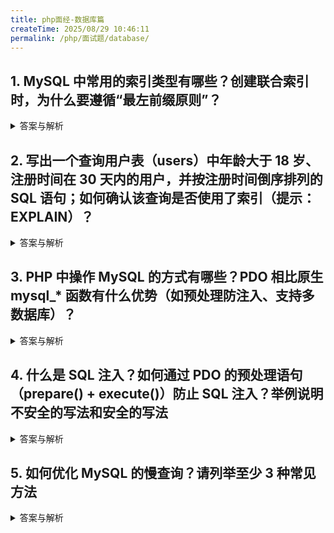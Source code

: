 ```yaml
---
title: php面经-数据库篇
createTime: 2025/08/29 10:46:11
permalink: /php/面试题/database/
---
```

## 1. MySQL 中常用的索引类型有哪些？创建联合索引时，为什么要遵循“最左前缀原则”？

<details>
<summary>答案与解析</summary>

- 思路要点：

  1. **MySQL 常用索引类型**：

     - **主键索引（PRIMARY KEY）**：特殊的唯一索引，不允许 NULL 值，一个表只能有一个主键索引，用于唯一标识表中记录，通常自动创建（若未显式指定，InnoDB 会隐式生成）。
     - **唯一索引（UNIQUE）**：确保索引列的值唯一（允许 NULL 值，且多个 NULL 不冲突），用于防止重复数据（如用户邮箱、手机号）。
     - **普通索引（INDEX）**：最基本的索引类型，无唯一性限制，仅用于加速查询，可创建多个。
     - **联合索引（Composite Index）**：由多个列组合创建的索引（如 `INDEX idx_name_age (name, age)`），用于优化多列联合查询。
     - **全文索引（FULLTEXT）**：用于长文本字段（如 `TEXT`）的全文搜索，支持关键词匹配，不适合精确查询。
     - **空间索引（SPATIAL）**：用于地理空间数据类型（如 `GEOMETRY`），加速空间位置相关查询（较少使用）。
  2. **联合索引需遵循“最左前缀原则”的原因**：

     - 联合索引的底层存储结构为 B+ 树，索引列按创建时的顺序排序（如 `(a, b, c)` 按 `a` 排序，`a` 相同时按 `b` 排序，以此类推）。
     - “最左前缀原则”指：查询条件中必须包含联合索引的最左侧列，且按索引列顺序连续匹配（如 `(a, b, c)` 索引，能匹配 `a`、`a AND b`、`a AND b AND c`，但无法匹配 `b`、`b AND c`、`a AND c` 等非最左前缀组合）。
     - 若不遵循该原则，MySQL 无法利用联合索引的有序性定位数据，会导致索引失效，退化为全表扫描，降低查询效率。

  - 示例代码：

  ```sql
  -- 1. 创建各种索引示例（基于用户表）
  CREATE TABLE users (
      id INT NOT NULL AUTO_INCREMENT,
      username VARCHAR(50) NOT NULL,
      email VARCHAR(100) NOT NULL,
      age INT,
      address TEXT,
      PRIMARY KEY (id), -- 主键索引
      UNIQUE INDEX idx_email (email), -- 唯一索引（防止邮箱重复）
      INDEX idx_age (age), -- 普通索引（加速按年龄查询）
      INDEX idx_username_age (username, age), -- 联合索引（用户名+年龄）
      FULLTEXT INDEX idx_address (address) -- 全文索引（用于地址搜索）
  );

  -- 2. 联合索引（username, age）的最左前缀原则演示
  -- 情况1：遵循最左前缀，能使用联合索引
  EXPLAIN SELECT * FROM users WHERE username = 'zhangsan'; -- 匹配索引第1列，有效
  EXPLAIN SELECT * FROM users WHERE username = 'zhangsan' AND age = 25; -- 匹配索引第1+2列，有效

  -- 情况2：不遵循最左前缀，索引失效（无法使用联合索引）
  EXPLAIN SELECT * FROM users WHERE age = 25; -- 缺少最左列username，索引失效
  EXPLAIN SELECT * FROM users WHERE username = 'zhangsan' OR age = 25; -- OR导致索引失效
  EXPLAIN SELECT * FROM users WHERE age = 25 AND username = 'zhangsan'; -- 顺序不影响（MySQL会优化顺序），但需包含最左列

  -- 3. 联合索引设计最佳实践：将区分度高的列放在左侧
  -- 例：若username区分度高于age，(username, age) 比 (age, username) 更高效
  -- 因为区分度高的列能更快缩小查询范围
  ```

  注：联合索引的“最左前缀”不仅适用于等值查询，也适用于范围查询（如 `username LIKE 'zhang%' AND age = 25` 可利用索引），但范围查询后的列无法再使用索引（如 `username = 'zhangsan' AND age > 25 AND status = 1` 中，`status` 列无法利用 `(username, age, status)` 索引）。

</details>

## 2. 写出一个查询用户表（users）中年龄大于 18 岁、注册时间在 30 天内的用户，并按注册时间倒序排列的 SQL 语句；如何确认该查询是否使用了索引（提示：EXPLAIN）？

<details>
<summary>答案与解析</summary>

- 思路要点：

  1. 查询条件分析：需同时满足“年龄 > 18 岁”和“注册时间在30天内”，其中“30天内”指注册时间晚于（或等于）当前时间减去30天，需使用MySQL日期函数计算；最终按注册时间倒序（最新的在前）排列。
  2. EXPLAIN的作用：通过在查询前添加 `EXPLAIN`，分析MySQL执行计划，判断是否使用索引（主要关注 `key` 列是否显示索引名称）。
- 示例 SQL（修正后）：

```sql
-- 正确查询：年龄>18岁、30天内注册的用户，按注册时间倒序
SELECT * 
FROM users 
WHERE age > 18 
  AND created_at >= DATE_SUB(CURDATE(), INTERVAL 30 DAY) -- 30天内（包含今天）
ORDER BY created_at DESC;

-- 若created_at包含时间戳（精确到时分秒），可使用更精确的条件：
SELECT * 
FROM users 
WHERE age > 18 
  AND created_at >= DATE_SUB(NOW(), INTERVAL 30 DAY) -- 精确到30天前的当前时间
ORDER BY created_at DESC;
```

- EXPLAIN 使用说明：

1. **执行方法**：在查询语句前添加 `EXPLAIN`，例如：

   ```sql
   EXPLAIN
   SELECT * 
   FROM users 
   WHERE age > 18 
     AND created_at >= DATE_SUB(CURDATE(), INTERVAL 30 DAY)
   ORDER BY created_at DESC;
   ```
2. **关键字段解读**（判断是否使用索引）：

   - `type`：表示访问类型，常见值从优到差为 `const` > `eq_ref` > `ref` > `range` > `index` > `ALL`。若为 `range`（范围查询）、`ref` 等，说明可能使用了索引；若为 `ALL`，表示全表扫描（未使用索引）。
   - `key`：显示MySQL实际使用的索引名称。若该字段为 `NULL`，表示未使用任何索引；若显示索引名（如 `idx_age_created_at`），说明使用了对应索引。
   - `key_len`：表示索引使用的字节数，可判断联合索引中使用了哪些列。
   - `Extra`：额外信息，若出现 `Using index` 表示使用了覆盖索引；`Using where; Using filesort` 表示虽使用了索引过滤条件，但排序未使用索引（可能需要优化）。
3. **优化建议**：若查询未使用索引，可创建联合索引 `idx_age_created_at (age, created_at)`，因查询条件包含 `age` 和 `created_at`，且排序字段为 `created_at`，该索引可同时优化过滤和排序。

</details>

## 3. PHP 中操作 MySQL 的方式有哪些？PDO 相比原生 mysql_* 函数有什么优势（如预处理防注入、支持多数据库）？

<details>
<summary>答案与解析</summary>

- 思路要点：

  1. **PHP 操作 MySQL 的主要方式**：

     - **原生 SQL 方式**：通过 `mysql_*` 函数（已废弃，PHP5.5+ 不推荐）或 `mysqli_*` 函数（MySQL 增强扩展）直接执行 SQL 语句，需手动处理连接、查询、结果集和错误。
     - **PDO（PHP Data Objects）**：数据库访问抽象层，提供统一接口操作多种数据库（MySQL、PostgreSQL、SQLite 等），支持预处理语句和面向对象编程。
     - **ORM（对象关系映射）**：如 Laravel 的 Eloquent、Doctrine 等，通过对象封装数据库操作，将表映射为类、记录映射为对象，无需直接编写 SQL，简化开发。
  2. **PDO 相比原生 `mysql_*` 函数的优势**：

     - **安全性更高**：内置预处理语句（`prepare()` + `execute()`），自动参数化查询，有效防止 SQL 注入（`mysql_*` 需手动转义，易遗漏）。
     - **跨数据库支持**：同一套接口可操作多种数据库，切换数据库时无需大量修改代码（`mysql_*` 仅支持 MySQL）。
     - **面向对象特性**：基于类和对象设计，支持异常处理（`PDOException`），错误处理更灵活（`mysql_*` 主要是过程化函数，错误处理繁琐）。
     - **功能更完善**：支持事务管理、游标、LOB（大对象）处理等高级特性（`mysql_*` 功能有限，且部分函数已废弃）。
     - **性能更优**：预处理语句可重复执行，减少 SQL 解析开销（尤其适合批量操作）。

  - 示例代码：

  ```php
  <?php
  // 1. 原生 mysqli_* 函数示例（不推荐，仅作对比）
  $conn = mysqli_connect('localhost', 'user', 'pass', 'db');
  if (!$conn) {
      die('连接失败: ' . mysqli_connect_error());
  }
  $age = 18;
  // 需手动转义，否则有注入风险
  $sql = "SELECT * FROM users WHERE age > " . mysqli_real_escape_string($conn, $age);
  $result = mysqli_query($conn, $sql);
  while ($row = mysqli_fetch_assoc($result)) {
      // 处理结果
  }
  mysqli_close($conn);


  // 2. PDO 示例（推荐）
  try {
      $pdo = new PDO('mysql:host=localhost;dbname=db', 'user', 'pass');
      $pdo->setAttribute(PDO::ATTR_ERRMODE, PDO::ERRMODE_EXCEPTION);

      // 预处理防注入
      $age = 18;
      $stmt = $pdo->prepare("SELECT * FROM users WHERE age > :age");
      $stmt->bindParam(':age', $age, PDO::PARAM_INT);
      $stmt->execute();

      // 获取结果
      while ($row = $stmt->fetch(PDO::FETCH_ASSOC)) {
          // 处理结果
      }
  } catch (PDOException $e) {
      die('错误: ' . $e->getMessage());
  }


  // 3. ORM 示例（Laravel Eloquent）
  use App\Models\User;

  // 无需编写 SQL，通过对象操作
  $users = User::where('age', '>', 18)->get();
  foreach ($users as $user) {
      // 直接访问对象属性
      echo $user->name;
  }
  ?>
  ```

</details>

## 4. 什么是 SQL 注入？如何通过 PDO 的预处理语句（prepare() + execute()）防止 SQL 注入？举例说明不安全的写法和安全的写法

<details>
<summary>答案与解析</summary>

- 思路要点：

  1. **SQL注入的定义**：SQL注入是一种恶意攻击手段，指攻击者通过在用户输入中插入SQL代码片段，使数据库执行非预期的SQL指令（如删除数据、泄露敏感信息等）。其本质是程序未对用户输入进行严格过滤，导致输入数据被当作SQL代码的一部分执行。
  2. **PDO预处理语句防止SQL注入的原理**：

     - 预处理语句将SQL模板（结构）与用户输入的参数分离，先由数据库编译SQL模板（确定执行逻辑），再传入参数执行。
     - 参数在传递过程中会被数据库自动视为纯数据（而非SQL代码），即使包含特殊字符（如单引号、关键字）也不会被解析为SQL指令，从而从根本上阻止注入。
- 不安全写法（直接拼接用户输入，存在注入风险）：

```php
<?php
// 模拟用户输入（攻击者可能输入恶意内容）
$userInputId = $_GET['id']; // 假设输入：1' OR '1'='1

// 直接拼接SQL语句（危险！）
$pdo = new PDO('mysql:host=localhost;dbname=test', 'root', '');
$sql = "SELECT * FROM users WHERE id = '" . $userInputId . "'"; 
// 拼接后实际执行的SQL：SELECT * FROM users WHERE id = '1' OR '1'='1'
// 该语句会查询所有用户数据，导致敏感信息泄露

$stmt = $pdo->query($sql);
$result = $stmt->fetchAll(PDO::FETCH_ASSOC);
print_r($result);
?>
```

**风险说明**：攻击者输入的 `1' OR '1'='1`被拼接进SQL后，原本的查询条件被篡改，变为“查询id=1或1=1”（恒为真），导致返回表中所有记录。

- 安全写法（PDO预处理语句，防止注入）：

```php
<?php
// 模拟用户输入（即使包含恶意内容也安全）
$userInputId = $_GET['id']; // 输入：1' OR '1'='1

$pdo = new PDO('mysql:host=localhost;dbname=test', 'root', '');
$pdo->setAttribute(PDO::ATTR_ERRMODE, PDO::ERRMODE_EXCEPTION);

// 1. 准备SQL模板（使用占位符:id）
$sql = "SELECT * FROM users WHERE id = :id";
$stmt = $pdo->prepare($sql); // 数据库预编译SQL结构

// 2. 绑定参数并执行（参数被视为纯数据）
$stmt->execute([':id' => $userInputId]); 
// 等价写法：$stmt->bindParam(':id', $userInputId, PDO::PARAM_INT); $stmt->execute();

$result = $stmt->fetchAll(PDO::FETCH_ASSOC);
print_r($result);
?>
```

**安全说明**：预处理语句中，`:id`是占位符，`$userInputId`仅作为参数传递。即使输入包含 `'`或 `OR`等特殊字符，数据库也会将其视为 `id`字段的查询值（如查询 `id = "1' OR '1'='1"`，而非解析为SQL逻辑），从而避免注入。

</details>

## 5. 如何优化 MySQL 的慢查询？请列举至少 3 种常见方法

<details>
<summary>答案与解析</summary>

- 方法清单：

  1. **合理添加索引**

     - 原理：索引通过B+树结构加速数据查找，减少全表扫描（full table scan）的开销。
     - 做法：针对查询中 `WHERE`、`JOIN`、`ORDER BY`涉及的列创建索引（如频繁过滤的 `status`、关联查询的 `user_id`）；优先创建联合索引（按最左前缀原则）；避免对低区分度列（如 `gender`）创建索引（收益低）。
     - 注意：索引会降低写入（INSERT/UPDATE/DELETE）性能，需平衡查询与写入需求，定期删除冗余或低效索引。
  2. **避免 `SELECT *`，只查询必要字段**

     - 原理：`SELECT *`会读取表中所有字段（包括大字段如 `TEXT`、`BLOB`），增加磁盘IO和网络传输量，且无法利用覆盖索引（Covering Index）。
     - 做法：明确指定所需字段，如 `SELECT id, name FROM users`而非 `SELECT * FROM users`。
     - 优势：减少数据传输量，若查询字段均在索引中，可直接从索引获取数据（覆盖索引），避免回表查询。
  3. **拆分大SQL，避免一次性处理过多数据**

     - 原理：大SQL（如批量删除10万行、复杂多表JOIN）会长时间占用锁资源（表锁/行锁），阻塞其他查询，甚至导致连接超时。
     - 做法：
       - 批量操作拆分：如 `DELETE FROM logs WHERE created_at < '2023-01-01'`拆分为 `LIMIT 1000`的循环删除（每次删1000行，间隔短时间）。
       - 复杂查询拆分：将多表JOIN的大查询拆分为多个单表查询，在应用层拼接结果（减少数据库压力）。
  4. **优化JOIN查询，减少关联表数量和数据量**

     - 原理：JOIN查询会产生临时表，表越多、数据量越大，临时表处理开销越高（尤其无索引时）。
     - 做法：
       - 限制JOIN表数量（建议不超过3-4张），避免多表嵌套关联。
       - 提前过滤数据：在 `JOIN`前用 `WHERE`筛选子表数据（如 `SELECT * FROM orders o JOIN users u ON o.user_id = u.id WHERE u.status = 1`，确保 `u.status`有索引）。
       - 优先使用 `INNER JOIN`（结果集小），避免 `LEFT JOIN`无过滤条件导致的全表关联。
  5. **优化子查询，改用JOIN或临时表**

     - 原理：子查询（尤其嵌套子查询）可能导致MySQL多次扫描表，效率低；JOIN通常通过索引一次性关联数据，性能更优。
     - 做法：将 `WHERE id IN (SELECT ...)`改为 `JOIN`，如：
       - 低效：`SELECT * FROM posts WHERE user_id IN (SELECT id FROM users WHERE status = 1)`
       - 优化：`SELECT p.* FROM posts p JOIN users u ON p.user_id = u.id WHERE u.status = 1`
- 示例代码（优化前后对比）：

```sql
-- 1. 索引优化示例（查询慢：无索引）
-- 慢查询：SELECT * FROM orders WHERE user_id = 123 AND created_at > '2024-01-01' ORDER BY total DESC;
-- 优化：创建联合索引（匹配WHERE和ORDER BY）
CREATE INDEX idx_user_created_total ON orders (user_id, created_at, total);


-- 2. 避免SELECT *示例
-- 低效：SELECT * FROM products WHERE category_id = 5;（返回所有字段，包括大字段description）
-- 优化：只查必要字段
SELECT id, name, price FROM products WHERE category_id = 5;


-- 3. 拆分大SQL示例（批量删除）
-- 危险：DELETE FROM logs WHERE created_at < '2023-01-01';（可能锁表10秒+）
-- 优化：循环批量删除
WHILE (SELECT COUNT(*) FROM logs WHERE created_at < '2023-01-01') > 0 DO
  DELETE FROM logs WHERE created_at < '2023-01-01' LIMIT 1000;
  SELECT SLEEP(0.1); -- 间隔0.1秒，避免阻塞
END WHILE;


-- 4. JOIN优化示例
-- 低效：多表JOIN无过滤（全表关联）
SELECT o.id, u.name, p.title 
FROM orders o
LEFT JOIN users u ON o.user_id = u.id
LEFT JOIN products p ON o.product_id = p.id;

-- 优化：添加过滤条件，限制数据量
SELECT o.id, u.name, p.title 
FROM orders o
LEFT JOIN users u ON o.user_id = u.id AND u.status = 1 -- 提前过滤有效用户
LEFT JOIN products p ON o.product_id = p.id AND p.stock > 0 -- 过滤有库存商品
WHERE o.created_at > '2024-01-01'; -- 限制订单时间范围
```

- 辅助工具：通过开启MySQL慢查询日志（`slow_query_log = 1`）记录慢查询，结合 `EXPLAIN`分析执行计划，定位优化点（如 `type=ALL`表示全表扫描，需加索引）。

</details>